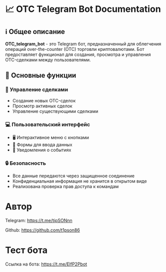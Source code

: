 # **📈 OTC Telegram Bot Documentation**

## ℹ️ Общее описание
**OTC_telegram_bot** - это Telegram бот, предназначенный для облегчения операций over-the-counter (OTC) торговли криптовалютами. Бот предоставляет функционал для создания, просмотра и управления OTC-сделками между пользователями.

## 🚀 Основные функции

### 🔄 Управление сделками
- Создание новых OTC-сделок
- Просмотр активных сделок
- Управление существующими сделками

### 💻 Пользовательский интерфейс
- 🖥️ Интерактивное меню с кнопками
- 📝 Формы для ввода данных
- 🔔 Уведомления о событиях

### 🔒 Безопасность
- Все данные передаются через защищенное соединение
- Конфиденциальная информация не хранится в открытом виде
- Реализована проверка прав доступа к командам

# Автор

Telegram: https://t.me/tipSONnn

Github: https://github.com/t1pson86


# Тест бота
Ссылка на бота: https://t.me/ElfP2Pbot